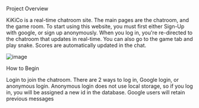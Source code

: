 Project Overview

KiKiCo is a real-time chatroom site. The main pages are the chatroom, and the game room. To start using this website, you must first either Sign-Up with google, or sign up anonymously. When you log in, you're re-directed to the chatroom that updates in real-time. You can also go to the game tab and play snake. Scores are automatically updated in the chat.

![image](https://github.com/user-attachments/assets/4f02292c-e6f0-48ce-be77-1e5ea9be14bf)


How to Begin

Login to join the chatroom. There are 2 ways to log in, Google login, or anonymous login. Anonymous login does not use local storage, so if you log in, you will be assigned a new id in the database. Google users will retain previous messages
